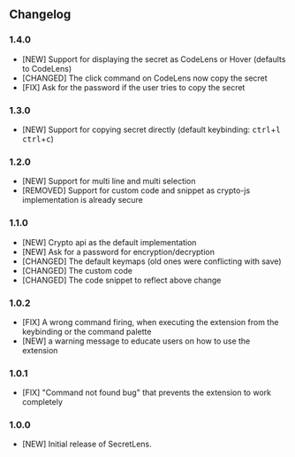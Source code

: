 ## Changelog

### 1.4.0

- [NEW] Support for displaying the secret as CodeLens or Hover (defaults to CodeLens)
- [CHANGED] The click command on CodeLens now copy the secret
- [FIX] Ask for the password if the user tries to copy the secret

### 1.3.0

- [NEW] Support for copying secret directly (default keybinding: <kbd>ctrl</kbd>+<kbd>l</kbd> <kbd>ctrl</kbd>+<kbd>c</kbd>)

### 1.2.0

- [NEW] Support for multi line and multi selection
- [REMOVED] Support for custom code and snippet as crypto-js implementation is already secure

### 1.1.0

- [NEW] Crypto api as the default implementation 
- [NEW] Ask for a password for encryption/decryption
- [CHANGED] The default keymaps (old ones were conflicting with save)
- [CHANGED] The custom code
- [CHANGED] The code snippet to reflect above change

### 1.0.2

- [FIX] A wrong command firing, when executing the extension from the keybinding or the command palette
- [NEW] a warning message to educate users on how to use the extension

### 1.0.1

- [FIX] "Command not found bug" that prevents the extension to work completely 

### 1.0.0

- [NEW] Initial release of SecretLens.